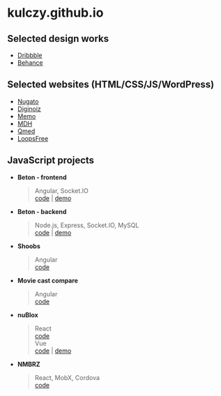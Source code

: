 # kulczy.github.io

## Selected design works

- [Dribbble](https://dribbble.com/kulczy)
- [Behance](https://www.behance.net/kulczy)

## Selected websites (HTML/CSS/JS/WordPress)

- [Nugato](http://nugato.pl) 
- [Diginoiz](http://www.diginoiz.com)  
- [Memo](https://memoinfo.pl/)
- [MDH](https://mdhprofilaktyka.pl/)
- [Qmed](https://qmedplus.pl/)
- [LoopsFree](http://loopsfree.com/)

## JavaScript projects

- **Beton - frontend**  
  > Angular, Socket.IO  
    [code](https://github.com/kulczy/beton-frontend) | [demo](http://www.beton.re)
    
- **Beton - backend**  
  > Node.js, Express, Socket.IO, MySQL  
    [code](https://github.com/kulczy/beton-backend) | [demo](http://www.beton.re)
    
- **Shoobs**  
  > Angular  
    [code](https://gitlab.com/nugato/shoobs/tree/frontend/frontend)
    
- **Movie cast compare**  
  > Angular  
    [code](https://github.com/kulczy/movie-cast-compare)
    
- **nuBlox**  
  > React  
    [code](https://gitlab.com/kulczy/nublox)  
    Vue  
    [code](https://github.com/kulczy/nu-blox) | [demo](https://kulczy.github.io/nu-blox/)
    
- **NMBRZ**  
  > React, MobX, Cordova  
    [code](https://gitlab.com/nugato/shoobs/tree/frontend/frontend)

